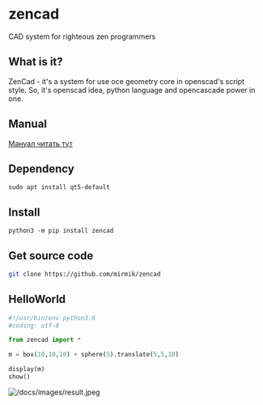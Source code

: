 # zencad
CAD system for righteous zen programmers

What is it?
-----------
ZenCad - it's a system for use oce geometry core in openscad's script style.
So, it's  openscad idea, python language and opencascade power in one.  

Manual
------
[Мануал читать тут](https://mirmik.github.io/zencad/)


Dependency
----------
```sudo apt install qt5-default```

Install
-------  
```python3 -m pip install zencad ```

Get source code
---------------
```sh
git clone https://github.com/mirmik/zencad
```

HelloWorld
----------
```python
#!/usr/bin/env python3.6
#coding: utf-8

from zencad import *

m = box(10,10,10) + sphere(5).translate(5,5,10)

display(m)
show()
```

![/docs/images/result.jpeg](/docs/images/result.jpeg)

